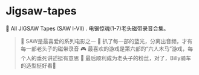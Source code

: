 # Jigsaw-tapes
📼 All JIGSAW Tapes (SAW Ⅰ-Ⅶ) . 电锯惊魂(1-7)老头磁带录音合集。 
>🤡 SAW是最喜爱的系列电影之一 
>📼 扒了每一部的蓝光，分离出音频，才有每一部老头子的磁带录音 
>🎮 最喜欢的游戏是第六部的“六人木马”游戏，每个人的垂死讲述挺有意思
>🎯 最后顺利成为老头子的粉丝，对了，Billy骑车的造型挺好看👶


